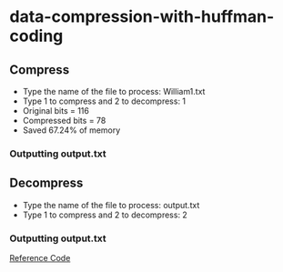 # data-compression-with-huffman-coding
## Compress
- Type the name of the file to process: William1.txt
- Type 1 to compress and 2 to decompress: 1
- Original bits = 116
- Compressed bits = 78
- Saved 67.24% of memory
### Outputting output.txt

## Decompress
- Type the name of the file to process: output.txt
- Type 1 to compress and 2 to decompress: 2
### Outputting output.txt

[Reference Code](https://www.itread01.com/content/1546575863.html)
